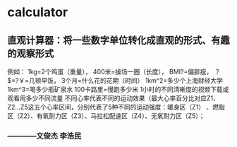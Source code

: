 # calculator
## 直观计算器：将一些数字单位转化成直观的形式、有趣的观察形式
例如：
1kg=2个鸡蛋（重量），
400米=操场一圈（长度），
BMI?=偏胖瘦，
？$=?￥=几顿早饭，
3个月=什么花的花期（时间）
1km^2=多少个上海财经大学 
1km^3=喝多少瓶矿泉水
100卡路里=慢跑多少米
1小时的不同清晰度的视频下载或观看用多少不同流量
不同心率代表不同的运动效果（最大心率百分比对应Z1、Z2…Z5这五个心率区间，分别代表了5种不同的运动强度：暖身区（Z1）
、燃脂区（Z2）、有氧耐力区（Z3）、马拉松配速区（Z4）、无氧耐力区（Z5）；
### ————文俊杰 李浩民
